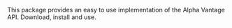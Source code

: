 This package provides an easy to use implementation of the Alpha Vantage API. Download, install and use.
